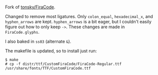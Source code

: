 Fork of [tonsky/FiraCode](https://github.com/tonsky/FiraCode).

Changed to remove most ligatures.
Only `colon_equal`, `hexadecimal_x`, and `hyphen_arrows` are kept.
`hyphen_arrows` is a bit eager, but I couldn't easily figure out how to only keep `->`.
These changes are made in `FiraCode.glyphs`.

I also baked in `ss03` (alternate `&`).

The makefile is updated, so to install just run:
```
$ make
# cp -f distr/ttf/CustomFiraCode/FiraCode-Regular.ttf /usr/share/fonts/TTF/CustomFiraCode.ttf
```

